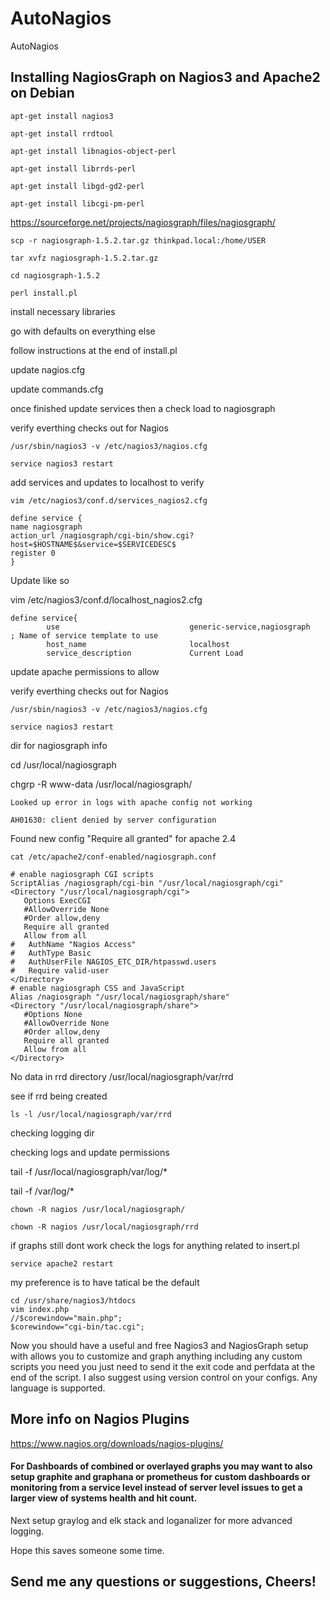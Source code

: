 # AutoNagios

AutoNagios

## Installing NagiosGraph on Nagios3 and Apache2 on Debian

```
apt-get install nagios3

apt-get install rrdtool

apt-get install libnagios-object-perl

apt-get install librrds-perl

apt-get install libgd-gd2-perl

apt-get install libcgi-pm-perl
```

https://sourceforge.net/projects/nagiosgraph/files/nagiosgraph/

```
scp -r nagiosgraph-1.5.2.tar.gz thinkpad.local:/home/USER

tar xvfz nagiosgraph-1.5.2.tar.gz

cd nagiosgraph-1.5.2

perl install.pl
```

install necessary libraries

go with defaults on everything else

follow instructions at the end of install.pl

update nagios.cfg

update commands.cfg

once finished update services then a check load to nagiosgraph

verify everthing checks out for Nagios

```
/usr/sbin/nagios3 -v /etc/nagios3/nagios.cfg

service nagios3 restart
```


add services and updates to localhost to verify

```
vim /etc/nagios3/conf.d/services_nagios2.cfg

define service {
name nagiosgraph
action_url /nagiosgraph/cgi-bin/show.cgi?host=$HOSTNAME$&service=$SERVICEDESC$
register 0
}
```

Update like so 

vim /etc/nagios3/conf.d/localhost_nagios2.cfg

```
define service{
        use                             generic-service,nagiosgraph       ; Name of service template to use
        host_name                       localhost
        service_description             Current Load
```

update apache permissions to allow

verify everthing checks out for Nagios

```
/usr/sbin/nagios3 -v /etc/nagios3/nagios.cfg

service nagios3 restart
```

dir for nagiosgraph info

cd /usr/local/nagiosgraph

chgrp -R www-data /usr/local/nagiosgraph/

```
Looked up error in logs with apache config not working

AH01630: client denied by server configuration

```

Found new config "Require all granted" for apache 2.4


```
cat /etc/apache2/conf-enabled/nagiosgraph.conf

# enable nagiosgraph CGI scripts
ScriptAlias /nagiosgraph/cgi-bin "/usr/local/nagiosgraph/cgi"
<Directory "/usr/local/nagiosgraph/cgi">
   Options ExecCGI
   #AllowOverride None
   #Order allow,deny
   Require all granted
   Allow from all
#   AuthName "Nagios Access"
#   AuthType Basic
#   AuthUserFile NAGIOS_ETC_DIR/htpasswd.users
#   Require valid-user
</Directory>
# enable nagiosgraph CSS and JavaScript
Alias /nagiosgraph "/usr/local/nagiosgraph/share"
<Directory "/usr/local/nagiosgraph/share">
   #Options None
   #AllowOverride None
   #Order allow,deny
   Require all granted
   Allow from all
</Directory>
```

No data in rrd directory /usr/local/nagiosgraph/var/rrd

see if rrd being created

```
ls -l /usr/local/nagiosgraph/var/rrd
```

checking logging dir

checking logs and update permissions 

tail -f /usr/local/nagiosgraph/var/log/*

tail -f /var/log/*

```
chown -R nagios /usr/local/nagiosgraph/

chown -R nagios /usr/local/nagiosgraph/rrd
```

if graphs still dont work check the logs for anything related to insert.pl

```
service apache2 restart
```

my preference is to have tatical be the default

```
cd /usr/share/nagios3/htdocs
vim index.php
//$corewindow="main.php";
$corewindow="cgi-bin/tac.cgi";
```

Now you should have a useful and free Nagios3 and NagiosGraph setup with allows you to customize and  graph anything including any custom scripts you need you just need to send it the exit code and perfdata at the end of the script. I also suggest using version control on your configs. Any language is supported.

## More info on Nagios Plugins
https://www.nagios.org/downloads/nagios-plugins/

#### For Dashboards of combined or overlayed graphs you may want to also setup graphite and graphana or prometheus for custom dashboards or monitoring from a service level instead of server level issues to get a larger view of systems health and hit count.

Next setup graylog and elk stack and loganalizer for more advanced logging.

Hope this saves someone some time.

## Send me any questions or suggestions, Cheers!
